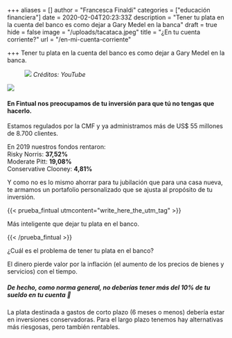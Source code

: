 +++
aliases = []
author = "Francesca Finaldi"
categories = ["educación financiera"]
date = 2020-02-04T20:23:33Z
description = "Tener tu plata en la cuenta del banco es como dejar a Gary Medel en la banca"
draft = true
hide = false
image = "/uploads/tacataca.jpeg"
title = "¿En tu cuenta corriente?"
url = "/en-mi-cuenta-corriente"

+++
Tener tu plata en la cuenta del banco es como dejar a Gary Medel en la banca.

<div style=“text-align:center”>  
<figure>  
<img src=“/uploads/clooney.gif”>  
<em> Créditos: YouTube</em>  
</figure>  
</div>

![](/uploads/garymedel.jpg)

#### **En Fintual nos preocupamos de tu inversión para que tú no tengas que hacerlo.** 

Estamos regulados por la CMF y ya administramos más de US$ 55 millones de 8.700 clientes. 

En 2019 nuestros fondos rentaron:  
Risky Norris: **37,52%**   
Moderate Pitt: **19,08%**  
Conservative Clooney: **4,81%**

Y como no es lo mismo ahorrar para tu jubilación que para una casa nueva, te armamos un portafolio personalizado que se ajusta al propósito de tu inversión.

{{< prueba_fintual utmcontent="write_here_the_utm_tag" >}}

Más inteligente que dejar tu plata en el banco.

{{< /prueba_fintual >}}

¿Cuál es el problema de tener tu plata en el banco?

El dinero pierde valor por la inflación (el aumento de los precios de bienes y servicios) con el tiempo.

##### **De hecho, como norma general, no deberías tener más del 10% de tu sueldo en tu cuenta 👀**

La plata destinada a gastos de corto plazo (6 meses o menos) debería estar en inversiones conservadoras. Para el largo plazo tenemos hay alternativas más riesgosas, pero también rentables.